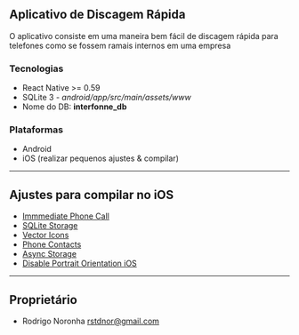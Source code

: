 ## Aplicativo de Discagem Rápida
O aplicativo consiste em uma maneira bem fácil de discagem rápida para telefones como se fossem ramais internos em uma empresa

### Tecnologias
- React Native >= 0.59
- SQLite 3 - *android/app/src/main/assets/www* 
- Nome do DB: **interfonne_db**

### Plataformas
- Android
- iOS (realizar pequenos ajustes & compilar)

---

## Ajustes para compilar no iOS
- [Immmediate Phone Call](https://github.com/wumke/react-native-immediate-phone-call#ios)
- [SQLite Storage](https://github.com/andpor/react-native-sqlite-storage#how-to-use-ios)
- [Vector Icons](https://github.com/oblador/react-native-vector-icons#ios)
- [Phone Contacts](https://github.com/rt2zz/react-native-contacts#ios)
- [Async Storage](https://github.com/react-native-community/react-native-async-storage)
- [Disable Portrait Orientation iOS](https://reactnativecode.com/disable-screen-rotation-landscape-mode/)

---

## Proprietário
- Rodrigo Noronha <rstdnor@gmail.com>